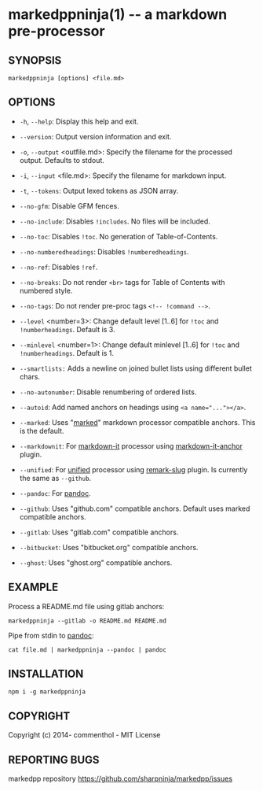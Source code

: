 # markedppninja(1) -- a markdown pre-processor

## SYNOPSIS

    markedppninja [options] <file.md>

## OPTIONS

* `-h`, `--help`:
  Display this help and exit.

* `--version`:
  Output version information and exit.

* `-o`, `--output` <outfile.md>:
  Specify the filename for the processed output. Defaults to stdout.

* `-i`, `--input` <file.md>:
  Specify the filename for markdown input.

* `-t`, `--tokens`:
  Output lexed tokens as JSON array.

* `--no-gfm`:
  Disable GFM fences.

* `--no-include`:
  Disables `!includes`. No files will be included.

* `--no-toc`:
  Disables `!toc`. No generation of Table-of-Contents.

* `--no-numberedheadings`:
  Disables `!numberedheadings`.

* `--no-ref`:
  Disables `!ref`.

* `--no-breaks`:
  Do not render `<br>` tags for Table of Contents with numbered style.

* `--no-tags`:
  Do not render pre-proc tags `<!-- !command -->`.

* `--level` <number=3>:
  Change default level [1..6] for `!toc` and `!numberheadings`.
  Default is 3.

* `--minlevel` <number=1>:
  Change default minlevel [1..6] for `!toc` and `!numberheadings`.
  Default is 1.

* `--smartlists:`
    Adds a newline on joined bullet lists using different bullet chars.

* `--no-autonumber`:
  Disable renumbering of ordered lists.

* `--autoid`:
  Add named anchors on headings using `<a name="..."></a>`.

* `--marked`:
  Uses "[marked][]" markdown processor compatible anchors. This is the default.

* `--markdownit`:
  For [markdown-it][] processor using [markdown-it-anchor][] plugin.

* `--unified`:
  For [unified][] processor using [remark-slug][] plugin.
  Is currently the same as `--github`.

* `--pandoc`:
  For [pandoc][].

* `--github`:
  Uses "github.com" compatible anchors.
  Default uses marked compatible anchors.

* `--gitlab`:
  Uses "gitlab.com" compatible anchors.

* `--bitbucket`:
  Uses "bitbucket.org" compatible anchors.

* `--ghost`:
  Uses "ghost.org" compatible anchors.

## EXAMPLE

Process a README.md file using gitlab anchors:

    markedppninja --gitlab -o README.md README.md

Pipe from stdin to [pandoc][]:

    cat file.md | markedppninja --pandoc | pandoc

## INSTALLATION

    npm i -g markedppninja

## COPYRIGHT

Copyright (c) 2014- commenthol - MIT License

## REPORTING BUGS

markedpp repository <https://github.com/sharpninja/markedpp/issues>

[marked]: https://npmjs.com/package/marked
[markdown-it]: https://npmjs.com/package/markdown-it
[markdown-it-anchor]: https://npmjs.com/package/markdown-it-anchor
[pandoc]: https://pandoc.org
[unified]: https://npmjs.com/package/unified
[remark-slug]: https://npmjs.com/package/remark-slug
